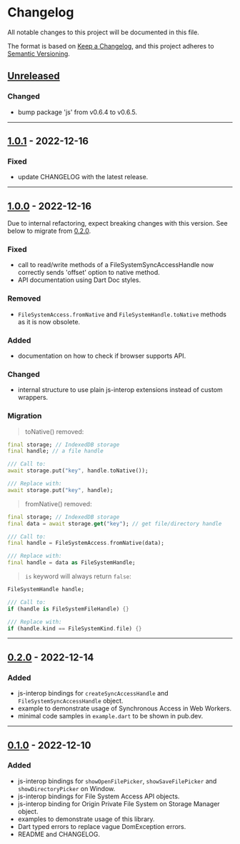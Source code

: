 # Changelog
All notable changes to this project will be documented in this file.

The format is based on [Keep a Changelog](https://keepachangelog.com/en/1.0.0/),
and this project adheres to [Semantic Versioning](https://semver.org/spec/v2.0.0.html).

## [Unreleased]
### Changed
- bump package 'js' from v0.6.4 to v0.6.5.

------------------------

## [1.0.1] - 2022-12-16
### Fixed
- update CHANGELOG with the latest release.

------------------------

## [1.0.0] - 2022-12-16
Due to internal refactoring, expect breaking changes with this version. See below to migrate from [0.2.0].

### Fixed
- call to read/write methods of a FileSystemSyncAccessHandle now correctly sends 'offset' option to native method.
- API documentation using Dart Doc styles.

### Removed
- `FileSystemAccess.fromNative` and `FileSystemHandle.toNative` methods as it is now obsolete.

### Added
- documentation on how to check if browser supports API.

### Changed
- internal structure to use plain js-interop extensions instead of custom wrappers.

### Migration
> toNative() removed:
```dart
final storage; // IndexedDB storage
final handle; // a file handle

/// Call to:
await storage.put("key", handle.toNative());

/// Replace with:
await storage.put("key", handle);
```

> fromNative() removed:
```dart
final storage; // IndexedDB storage
final data = await storage.get("key"); // get file/directory handle

/// Call to:
final handle = FileSystemAccess.fromNative(data);

/// Replace with:
final handle = data as FileSystemHandle;
```

> `is` keyword will always return `false`:
```dart
FileSystemHandle handle;

/// Call to:
if (handle is FileSystemFileHandle) {}

/// Replace with:
if (handle.kind == FileSystemKind.file) {}
```

------------------------

## [0.2.0] - 2022-12-14
### Added
- js-interop bindings for `createSyncAccessHandle` and `FileSystemSyncAccessHandle` object.
- example to demonstrate usage of Synchronous Access in Web Workers.
- minimal code samples in `example.dart` to be shown in pub.dev.

------------------------

## [0.1.0] - 2022-12-10
### Added
- js-interop bindings for `showOpenFilePicker`, `showSaveFilePicker` and `showDirectoryPicker` on Window.
- js-interop bindings for File System Access API objects.
- js-interop binding for Origin Private File System on Storage Manager object.
- examples to demonstrate usage of this library.
- Dart typed errors to replace vague DomException errors.
- README and CHANGELOG.

[Unreleased]: https://github.com/poirierlouis/file_system_access_api/compare/v1.0.1...HEAD
[1.0.1]: https://github.com/poirierlouis/file_system_access_api/compare/v1.0.0...v1.0.1
[1.0.0]: https://github.com/poirierlouis/file_system_access_api/compare/v0.2.0...v1.0.0
[0.2.0]: https://github.com/poirierlouis/file_system_access_api/compare/v0.1.0...v0.2.0
[0.1.0]: https://github.com/poirierlouis/file_system_access_api/releases/tag/v0.1.0
